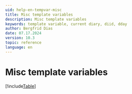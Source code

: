 ```yaml
---
uid: help-en-tempvar-misc
title: Misc template variables
description: Misc template variables
keywords: template variable, current diary, diid, dday
author: Bergfrid Dias
date: 07.17.2024
version: 10.3
topic: reference
language: en
---
```


# Misc template variables

[!include[Table](../../../../../common/includes/variable/table-misc.md)]
